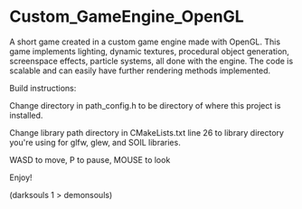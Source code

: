 # Custom_GameEngine_OpenGL
A short game created in a custom game engine made with OpenGL. This game implements lighting, dynamic textures, procedural object generation, screenspace effects, particle systems, all done with the engine. The code is scalable and can easily have further rendering methods implemented.

Build instructions:

Change directory in path_config.h to be directory of where this project is installed.

Change library path directory in CMakeLists.txt line 26 to library directory you're using for glfw, glew, and SOIL libraries.

WASD to move, P to pause, MOUSE to look

Enjoy!

(darksouls 1 > demonsouls)
